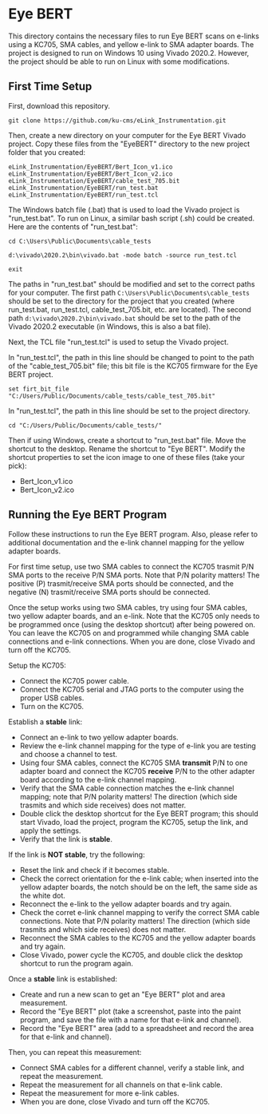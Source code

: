 # Eye BERT

This directory contains the necessary files to run Eye BERT scans on e-links
using a KC705, SMA cables, and yellow e-link to SMA adapter boards.
The project is designed to run on Windows 10 using Vivado 2020.2.
However, the project should be able to run on Linux with some modifications.

## First Time Setup

First, download this repository.
```
git clone https://github.com/ku-cms/eLink_Instrumentation.git
```

Then, create a new directory on your computer for the Eye BERT Vivado project.
Copy these files from the "EyeBERT" directory to the new project folder that you created:
```
eLink_Instrumentation/EyeBERT/Bert_Icon_v1.ico
eLink_Instrumentation/EyeBERT/Bert_Icon_v2.ico
eLink_Instrumentation/EyeBERT/cable_test_705.bit
eLink_Instrumentation/EyeBERT/run_test.bat
eLink_Instrumentation/EyeBERT/run_test.tcl
```

The Windows batch file (.bat) that is used to load the Vivado project is "run_test.bat".
To run on Linux, a similar bash script (.sh) could be created.
Here are the contents of "run_test.bat":
```
cd C:\Users\Public\Documents\cable_tests

d:\vivado\2020.2\bin\vivado.bat -mode batch -source run_test.tcl

exit
```

The paths in "run_test.bat" should be modified and set to the correct paths for your computer.
The first path `C:\Users\Public\Documents\cable_tests` should be set to the directory for the project that you created
(where run_test.bat, run_test.tcl, cable_test_705.bit, etc. are located).
The second path `d:\vivado\2020.2\bin\vivado.bat` should be set to the path of the Vivado 2020.2 executable
(in Windows, this is also a bat file).

Next, the TCL file "run_test.tcl" is used to setup the Vivado project. 

In "run_test.tcl", the path in this line should be changed to point to the path of the "cable_test_705.bit" file;
this bit file is the KC705 firmware for the Eye BERT project.
```
set firt_bit_file "C:/Users/Public/Documents/cable_tests/cable_test_705.bit"
```

In "run_test.tcl", the path in this line should be set to the project directory.
```
cd "C:/Users/Public/Documents/cable_tests/"
```

Then if using Windows, create a shortcut to "run_test.bat" file. 
Move the shortcut to the desktop.
Rename the shortcut to "Eye BERT".
Modify the shortcut properties to set the icon image to one of these files (take your pick):
- Bert_Icon_v1.ico
- Bert_Icon_v2.ico

## Running the Eye BERT Program

Follow these instructions to run the Eye BERT program.
Also, please refer to additional documentation and the e-link channel mapping for the yellow adapter boards.

For first time setup, use two SMA cables to connect the KC705 trasmit P/N SMA ports to the receive P/N SMA ports.
Note that P/N polarity matters!
The positive (P) trasmit/receive SMA ports should be connected,
and the negative (N) trasmit/receive SMA ports should be connected.

Once the setup works using two SMA cables, try using four SMA cables, two yellow adapter boards, and an e-link.
Note that the KC705 only needs to be programmed once (using the desktop shortcut) after being powered on.
You can leave the KC705 on and programmed while changing SMA cable connections and e-link connections.
When you are done, close Vivado and turn off the KC705.

Setup the KC705:
- Connect the KC705 power cable.
- Connect the KC705 serial and JTAG ports to the computer using the proper USB cables.
- Turn on the KC705.

Establish a **stable** link:
- Connect an e-link to two yellow adapter boards.
- Review the e-link channel mapping for the type of e-link you are testing and choose a channel to test.
- Using four SMA cables, connect the KC705 SMA **transmit** P/N to one adapter board and connect the KC705 **receive** P/N to the other adapter board according to the e-link channel mapping. 
- Verify that the SMA cable connection matches the e-link channel mapping; note that P/N polarity matters! The direction (which side trasmits and which side receives) does not matter.
- Double click the desktop shortcut for the Eye BERT program; this should start Vivado, load the project, program the KC705, setup the link, and apply the settings.
- Verify that the link is **stable**.

If the link is **NOT stable**, try the following:
- Reset the link and check if it becomes stable.
- Check the correct orientation for the e-link cable; when inserted into the yellow adapter boards, the notch should be on the left, the same side as the white dot.
- Reconnect the e-link to the yellow adapter boards and try again.
- Check the corret e-link channel mapping to verify the correct SMA cable connections. Note that P/N polarity matters! The direction (which side trasmits and which side receives) does not matter.
- Reconnect the SMA cables to the KC705 and the yellow adapter boards and try again.
- Close Vivado, power cycle the KC705, and double click the desktop shortcut to run the program again.

Once a **stable** link is established:
- Create and run a new scan to get an "Eye BERT" plot and area measurement.
- Record the "Eye BERT" plot (take a screenshot, paste into the paint program, and save the file with a name for that e-link and channel).
- Record the "Eye BERT" area (add to a spreadsheet and record the area for that e-link and channel).

Then, you can repeat this measurement:
- Connect SMA cables for a different channel, verify a stable link, and repeat the measurement.
- Repeat the measurement for all channels on that e-link cable.
- Repeat the measurement for more e-link cables.
- When you are done, close Vivado and turn off the KC705.

